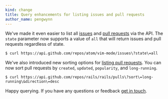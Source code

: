 ```yaml
---
kind: change
title: Query enhancements for listing issues and pull requests
author_name: pengwynn
---
```

We've made it even easier to list all [issues][] and [pull requests][] via the API.
The `state` parameter now supports a value of `all` that will return issues and
pull requests regardless of state.

``` command-line
$ curl https://api.github.com/repos/atom/vim-mode/issues\?state\=all
```

We've also introduced new sorting options for [listing pull requests][pull
requests]. You can now sort pull requests by `created`, `updated`,
`popularity`, and `long-running`.

``` command-line
$ curl https://api.github.com/repos/rails/rails/pulls\?sort\=long-running\&direction\=desc
```

Happy querying. If you have any questions or feedback [get in touch][contact].

[issues]: /v3/issues/#list-issues
[pull requests]: /v3/pulls/#list-pull-requests
[contact]: https://github.com/contact?form[subject]=API+query+enhancements
